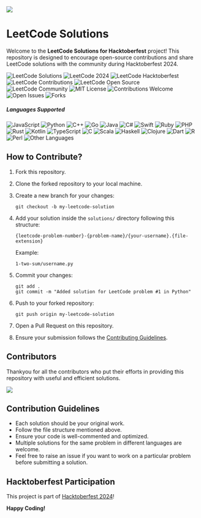 <img src="./Docs/Banner.png"  />

# LeetCode Solutions

Welcome to the **LeetCode Solutions for Hacktoberfest** project! This repository is designed to encourage open-source contributions and share LeetCode solutions with the community during Hacktoberfest 2024.

<p float="left">

<img src="https://img.shields.io/badge/LeetCode-Solutions-brightgreen.svg" alt="LeetCode Solutions">
<img src="https://img.shields.io/badge/LeetCode-2024-blueviolet.svg" alt="LeetCode 2024">
<img src="https://img.shields.io/badge/LeetCode-Hacktoberfest-orange.svg" alt="LeetCode Hacktoberfest">
<img src="https://img.shields.io/badge/LeetCode-Contributions-blue.svg" alt="LeetCode Contributions">
<img src="https://img.shields.io/badge/LeetCode-Open%20Source-blue.svg" alt="LeetCode Open Source">
<img src="https://img.shields.io/badge/LeetCode-Community-blue.svg" alt="LeetCode Community">

<img src="https://img.shields.io/badge/MIT-License-blue.svg" alt="MIT License">
<img src="https://img.shields.io/badge/Contributions-Welcome-brightgreen.svg" alt="Contributions Welcome">
<img src="https://img.shields.io/badge/Issues-Open-blue.svg" alt="Open Issues">
<img src="https://img.shields.io/badge/Forks-0-blue.svg" alt="Forks">

</p>

##### Languages Supported

<p float="left">

<img src="https://img.shields.io/badge/javascript-black?logo=javascript" alt="JavaScript">
<img src="https://img.shields.io/badge/python-black?logo=python" alt="Python">
<img src="https://img.shields.io/badge/cpp-black?logo=c%2B%2B" alt="C++">
<img src="https://img.shields.io/badge/go-black?logo=go" alt="Go">
<img src="https://img.shields.io/badge/java-black?logo=openjdk" alt="Java">
<img src="https://img.shields.io/badge/csharp-black?logo=c#" alt="C#">
<img src="https://img.shields.io/badge/swift-black?logo=swift" alt="Swift">
<img src="https://img.shields.io/badge/ruby-black?logo=ruby" alt="Ruby">
<img src="https://img.shields.io/badge/php-black?logo=php" alt="PHP">
<img src="https://img.shields.io/badge/rust-black?logo=rust" alt="Rust">
<img src="https://img.shields.io/badge/kotlin-black?logo=kotlin" alt="Kotlin">
<img src="https://img.shields.io/badge/typescript-black?logo=typescript" alt="TypeScript">
<img src="https://img.shields.io/badge/c-black?logo=c" alt="C">
<img src="https://img.shields.io/badge/scala-black?logo=scala" alt="Scala">
<img src="https://img.shields.io/badge/haskell-black?logo=haskell" alt="Haskell">
<img src="https://img.shields.io/badge/clojure-black?logo=clojure" alt="Clojure">
<img src="https://img.shields.io/badge/dart-black?logo=dart" alt="Dart">
<img src="https://img.shields.io/badge/r-black?logo=r" alt="R">
<img src="https://img.shields.io/badge/perl-black?logo=perl" alt="Perl">
<img src="https://img.shields.io/badge/other-languages-black" alt="Other Languages">

</p>

## How to Contribute?

1. Fork this repository.
2. Clone the forked repository to your local machine.
3. Create a new branch for your changes:
   ```
   git checkout -b my-leetcode-solution
   ```
4. Add your solution inside the `solutions/` directory following this structure:

   ```
   {leetcode-problem-number}-{problem-name}/{your-username}.{file-extension}
   ```

   Example:

   ```
   1-two-sum/username.py
   ```

5. Commit your changes:
   ```
   git add .
   git commit -m "Added solution for LeetCode problem #1 in Python"
   ```
6. Push to your forked repository:

   ```
   git push origin my-leetcode-solution
   ```

7. Open a Pull Request on this repository.
8. Ensure your submission follows the [Contributing Guidelines](CONTRIBUTING.md).

## Contributors

Thankyou for all the contributors who put their efforts in providing this repository with useful and efficient solutions.

<a href="https://github.com/OWNER/REPO/graphs/contributors">
  <img src="https://contrib.rocks/image?repo=divcs/Leetcode_Solutions" />
</a>

## Contribution Guidelines

- Each solution should be your original work.
- Follow the file structure mentioned above.
- Ensure your code is well-commented and optimized.
- Multiple solutions for the same problem in different languages are welcome.
- Feel free to raise an issue if you want to work on a particular problem before submitting a solution.

## Hacktoberfest Participation

This project is part of [Hacktoberfest 2024](https://hacktoberfest.com/)!

**Happy Coding!**
